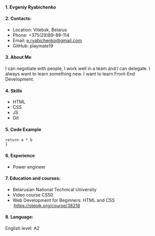 #### 1. Evgeniy Ryabichenko ####
#### 2. Contacts: ####
* Location: Vitebsk, Belarus
* Phone: +375(29)89-89-114
* Email: e.ryabichenko@gmail.com
* GitHub: playmate19 
#### 3. About Me ####
I can negotiate with people, I work well in a team and I can delegate. I always want to learn something new. I want to learn Front-End Development. 
#### 4. Skills  ####
* HTML
* CSS
* JS 
* Git
#### 5. Code Example ####
```function multiply (a, b) {
return a * b
}
```
#### 6. Experience ####
* Power engineer 
#### 7. Education and courses: #### 
*  Belarusian National Technical University 
*  Video course CS50
* Web Development for Beginners: HTML and CSS :https://stepik.org/course/38218
#### 8. Language: ####
English level: A2
